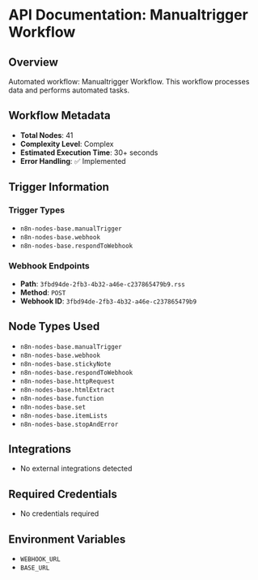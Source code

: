 # API Documentation: Manualtrigger Workflow

## Overview
Automated workflow: Manualtrigger Workflow. This workflow processes data and performs automated tasks.

## Workflow Metadata
- **Total Nodes**: 41
- **Complexity Level**: Complex
- **Estimated Execution Time**: 30+ seconds
- **Error Handling**: ✅ Implemented

## Trigger Information
### Trigger Types
- `n8n-nodes-base.manualTrigger`
- `n8n-nodes-base.webhook`
- `n8n-nodes-base.respondToWebhook`

### Webhook Endpoints
- **Path**: `3fbd94de-2fb3-4b32-a46e-c237865479b9.rss`
- **Method**: `POST`
- **Webhook ID**: `3fbd94de-2fb3-4b32-a46e-c237865479b9`


## Node Types Used
- `n8n-nodes-base.manualTrigger`
- `n8n-nodes-base.webhook`
- `n8n-nodes-base.stickyNote`
- `n8n-nodes-base.respondToWebhook`
- `n8n-nodes-base.httpRequest`
- `n8n-nodes-base.htmlExtract`
- `n8n-nodes-base.function`
- `n8n-nodes-base.set`
- `n8n-nodes-base.itemLists`
- `n8n-nodes-base.stopAndError`

## Integrations
- No external integrations detected

## Required Credentials
- No credentials required

## Environment Variables
- `WEBHOOK_URL`
- `BASE_URL`
